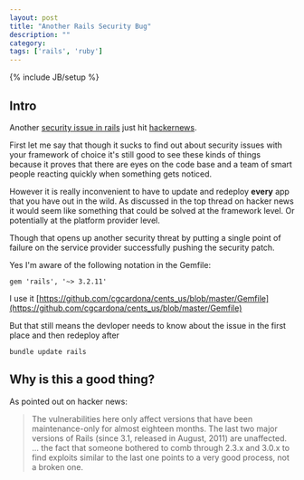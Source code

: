 ```yaml
---
layout: post
title: "Another Rails Security Bug"
description: ""
category: 
tags: ['rails', 'ruby']
---
```

{% include JB/setup %}

## Intro

Another [security issue in rails](https://groups.google.com/forum/?fromgroups=#!topic/rubyonrails-security/1h2DR63ViGo) just hit [hackernews](http://news.ycombinator.com/item?id=5130631).

First let me say that though it sucks to find out about security issues with your framework of choice it's still good to see these kinds of things because it proves that there are eyes on the code base and a team of smart people reacting quickly when something gets noticed.

However it is really inconvenient to have to update and redeploy **every** app that you have out in the wild. As discussed in the top thread on hacker news it would seem like something that could be solved at the framework level. Or potentially at the platform provider level. 

Though that opens up another security threat by putting a single point of failure on the service provider successfully pushing the security patch.

Yes I'm aware of the following notation in the Gemfile:

    gem 'rails', '~> 3.2.11'
    
I use it [https://github.com/cgcardona/cents_us/blob/master/Gemfile](https://github.com/cgcardona/cents_us/blob/master/Gemfile)

But that still means the devloper needs to know about the issue in the first place and then redeploy after

    bundle update rails
    
## Why is this a good thing?

As pointed out on hacker news:

> The vulnerabilities here only affect versions that have been maintenance-only for almost eighteen months. The last two major versions of Rails (since 3.1, released in August, 2011) are unaffected.
> ... the fact that someone bothered to comb through 2.3.x and 3.0.x to find exploits similar to the last one points to a very good process, not a broken one.